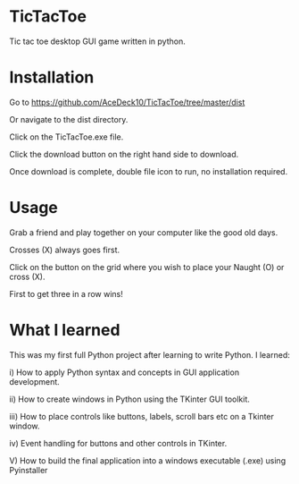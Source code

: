 # TicTacToe
Tic tac toe desktop GUI game written in python.

# Installation
Go to https://github.com/AceDeck10/TicTacToe/tree/master/dist

Or navigate to the dist directory.

Click on the TicTacToe.exe file.

Click the download button on the right hand side to download.

Once download is complete, double file icon to run, no installation required.

# Usage
Grab a friend and play together on your computer like the good old days.

Crosses (X) always goes first.

Click on the button on the grid where you wish to place your Naught (O) or cross (X).

First to get three in a row wins!

# What I learned
This was my first full Python project after learning to write Python.
I learned:

i)   How to apply Python syntax and concepts in GUI application development.

ii)  How to create windows in Python using the TKinter GUI toolkit.

iii) How to place controls like buttons, labels, scroll bars etc on a Tkinter window.

iv)  Event handling for buttons and other controls in TKinter.

V)   How to build the final application into a windows executable (.exe) using Pyinstaller 
